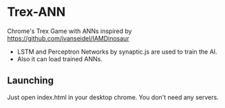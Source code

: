 # Trex-ANN

Chrome's Trex Game with ANNs inspired by https://github.com/ivanseidel/IAMDinosaur

- LSTM and Perceptron Networks by synaptic.js are used to train the AI. 
- Also it can load trained ANNs.

## Launching

Just open index.html in your desktop chrome. You don't need any servers.

